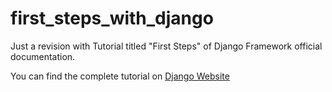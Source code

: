 # first_steps_with_django
Just a revision with Tutorial titled "First Steps" of Django Framework official documentation.

You can find the complete tutorial on [Django Website](https://docs.djangoproject.com/en/2.1/#index-first-steps )
